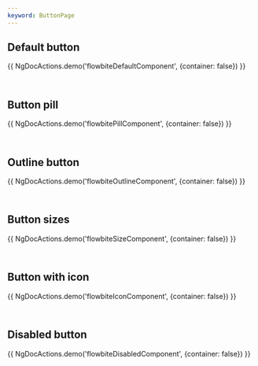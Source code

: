 ```yaml
---
keyword: ButtonPage
---
```


## Default button

{{ NgDocActions.demo('flowbiteDefaultComponent', {container: false}) }}

```angular-html file="./_default.component.html" group="default" name="html"

```

```angular-ts file="./_default.component.ts" group="default" name="typescript"

```

## Button pill

{{ NgDocActions.demo('flowbitePillComponent', {container: false}) }}

```angular-html file="./_pill.component.html" group="pill" name="html"

```

```angular-ts file="./_pill.component.ts" group="pill" name="typescript"

```

## Outline button

{{ NgDocActions.demo('flowbiteOutlineComponent', {container: false}) }}

```angular-html file="./_outline.component.html" group="outline" name="html"

```

```angular-ts file="./_outline.component.ts" group="outline" name="typescript"

```

## Button sizes

{{ NgDocActions.demo('flowbiteSizeComponent', {container: false}) }}

```angular-html file="./_size.component.html" group="size" name="html"

```

```angular-ts file="./_size.component.ts" group="size" name="typescript"

```

## Button with icon

{{ NgDocActions.demo('flowbiteIconComponent', {container: false}) }}

```angular-html file="./_icon.component.html" group="icon" name="html"

```

```angular-ts file="./_icon.component.ts" group="icon" name="typescript"

```

## Disabled button

{{ NgDocActions.demo('flowbiteDisabledComponent', {container: false}) }}

```angular-html file="./_disabled.component.html" group="disabled" name="html"

```

```angular-ts file="./_disabled.component.ts" group="disabled" name="typescript"

```
